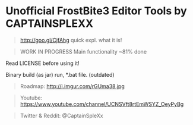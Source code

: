 # Unofficial FrostBite3 Editor Tools by CAPTAINSPLEXX


>http://goo.gl/CjfAhg quick expl. what it is!

>WORK IN PROGRESS
>Main functionality ~81% done

Read LICENSE before using it!

Binary build (as jar) run, *.bat file.
(outdated)

>Roadmap: http://i.imgur.com/rGUma38.jpg

>Youtube: https://www.youtube.com/channel/UCNSVft8rtEmWSYZ_OeyPyBg

>Twitter & Reddit: @CaptainSpleXx
